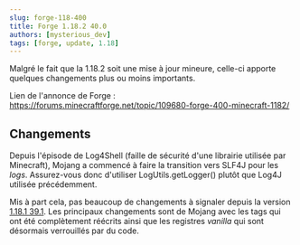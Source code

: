 ```yaml
---
slug: forge-118-400
title: Forge 1.18.2 40.0
authors: [mysterious_dev]
tags: [forge, update, 1.18]
---
```


Malgré le fait que la 1.18.2 soit une mise à jour mineure, celle-ci apporte quelques changements plus ou moins importants.

<!--truncate-->

Lien de l'annonce de Forge : https://forums.minecraftforge.net/topic/109680-forge-400-minecraft-1182/

## Changements

Depuis l'épisode de Log4Shell (faille de sécurité d'une librairie utilisée par Minecraft), Mojang a commencé à faire la transition vers SLF4J pour les _logs_. Assurez-vous donc d'utiliser LogUtils.getLogger() plutôt que Log4J utilisée précédemment.

Mis à part cela, pas beaucoup de changements à signaler depuis la version [1.18.1 39.1](forge-118-391).
Les principaux changements sont de Mojang avec les tags qui ont été complètement réécrits ainsi que les registres _vanilla_ qui sont désormais verrouillés par du code.